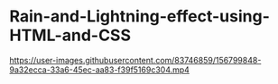 # Rain-and-Lightning-effect-using-HTML-and-CSS


https://user-images.githubusercontent.com/83746859/156799848-9a32ecca-33a6-45ec-aa83-f39f5169c304.mp4

